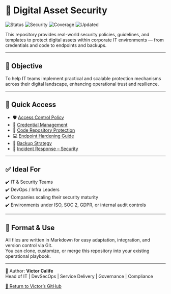 # 🔐 Digital Asset Security
![Status](https://img.shields.io/badge/status-in%20progress-yellow)
![Security](https://img.shields.io/badge/focus-cybersecurity%20%7C%20IAM%20%7C%20backup-critical)
![Coverage](https://img.shields.io/badge/coverage-endpoints%20%7C%20cloud%20%7C%20repos-blue)
![Updated](https://img.shields.io/badge/updated-Jun--2025-lightgrey)

This repository provides real-world security policies, guidelines, and templates to protect digital assets within corporate IT environments — from credentials and code to endpoints and backups.

---

## 🎯 Objective

To help IT teams implement practical and scalable protection mechanisms across their digital landscape, enhancing operational trust and resilience.

---

## 📂 Quick Access

- 🛡 [Access Control Policy](./access-control-policy.md)
- 🔑 [Credential Management](./credential-management.md)
- 🧬 [Code Repository Protection](./code-repo-protection.md)
- 💻 [Endpoint Hardening Guide](./endpoint-hardening.md)
- 💾 [Backup Strategy](./backup-strategy.md)
- 🚨 [Incident Response – Security](./incident-response-security.md)

---

## ✅ Ideal For

✔️ IT & Security Teams  
✔️ DevOps / Infra Leaders  
✔️ Companies scaling their security maturity  
✔️ Environments under ISO, SOC 2, GDPR, or internal audit controls

---

## 📘 Format & Use

All files are written in Markdown for easy adaptation, integration, and version control via Git.  
You can clone, customize, or merge this repository into your existing operational playbook.

---

👤 Author: **Victor Calife**  
Head of IT | DevSecOps | Service Delivery | Governance | Compliance  

[🔗 Return to Victor’s GitHub](https://github.com/yourusername)
